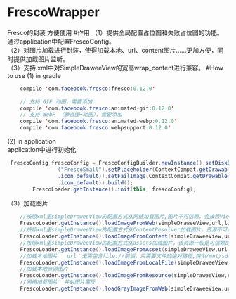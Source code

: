 # FrescoWrapper
Fresco的封装 方便使用
#作用
（1）提供全局配置占位图和失败占位图的功能。通过application中配置FrescoConfig。<br>
（2）对图片加载进行封装，使得加载本地、url、content图片……更加方便，同时提供加载图片监听。<br>
（3）支持 xml中对SimpleDraweeView的宽高wrap_content进行兼容。
#How to use
(1) in gradle<br>
```java
    compile 'com.facebook.fresco:fresco:0.12.0'
    
    // 支持 GIF 动图，需要添加
    compile 'com.facebook.fresco:animated-gif:0.12.0'
    // 支持 WebP （静态图+动图），需要添加
    compile 'com.facebook.fresco:animated-webp:0.12.0'
    compile 'com.facebook.fresco:webpsupport:0.12.0'
```
(2) in application<br>
  application中进行初始化
```java
 FrescoConfig frescoConfig = FrescoConfigBuilder.newInstance().setDiskDirName("FrescoDefault").setSmallDiskDirName
                ("FrescoSmall").setPlaceholder(ContextCompat.getDrawable(this, R.drawable
                .icon_default)).setFailImage(ContextCompat.getDrawable(this, R.drawable
                .icon_default)).build();
        FrescoLoader.getInstance().init(this, frescoConfig);
```
（3）加载图片
```java
    //按照xml里simpleDraweeView的配置方式从网络加载图片,图片不可信赖，会按照View的宽高进行resize，异步加载
    FrescoLoader.getInstance().loadImageFromWeb(simpleDraweeView,url,listener);
    //按照xml里simpleDraweeView的配置方式从ContentResolver加载图片，资源不可信赖，会按照View的宽高进行resize，异步加载
    FrescoLoader.getInstance().loadImageFromContent(simpleDraweeView,url,listener);
    //按照xml里simpleDraweeView的配置方式从assets加载图片，该资源一般是可信赖的，这里不会进行resize，异步加载
    FrescoLoader.getInstance().loadImageFromAsset(simpleDraweeView,url,listener);
    //加载本地图片   url：无需包含file://前缀，只需要文件的绝对路径,类似/mnt/sdcard/xxx
    FrescoLoader.getInstance().loadImageFromLocalFile(simpleDraweeView,url,listener);
    //加载本地资源图片
    FrescoLoader.getInstance().loadImageFromResource(simpleDraweeView,resId,listener);
    //网络加载图片  并对图片置灰
    FrescoLoader.getInstance().loadGrayImageFromWeb(simpleDraweeView,url,listener);
```
